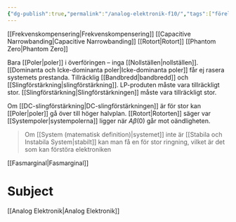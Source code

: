 ```yaml
---
{"dg-publish":true,"permalink":"/analog-elektronik-f10/","tags":["föreläsning","analogelektronik"]}
---
```



[[Frekvenskompensering\|Frekvenskompensering]]
[[Capacitive Narrowbanding\|Capacitive Narrowbanding]]
[[Rotort\|Rotort]]
[[Phantom Zero\|Phantom Zero]]

Bara [[Poler\|poler]] i överföringen – inga [[Nollställen\|nollställen]]. [[Dominanta och Icke-dominanta poler\|Icke-dominanta poler]] får ej rasera systemets prestanda. Tillräcklig [[Bandbredd\|bandbredd]] och [[Slingförstärkning\|slingförstärkning]]. LP-produten måste vara tillräckligt stor. [[Slingförstärkning\|Slingförstärkningen]] måste vara tillräckligt stor.

Om [[DC-slingförstärkning\|DC-slingförstärkningen]] är för stor kan [[Poler\|poler]] gå över till höger halvplan. [[Rotort\|Rotorten]] säger var [[Systempoler\|systempolerna]] ligger när $A \beta(0)$ går mot oändligheten.

> Om [[System (matematisk definition)\|systemet]] inte är [[Stabila och Instabila System\|stabilt]] kan man få en för stor ringning, vilket är det som kan förstöra elektroniken

[[Fasmarginal\|Fasmarginal]]


# Subject
[[Analog Elektronik\|Analog Elektronik]]
